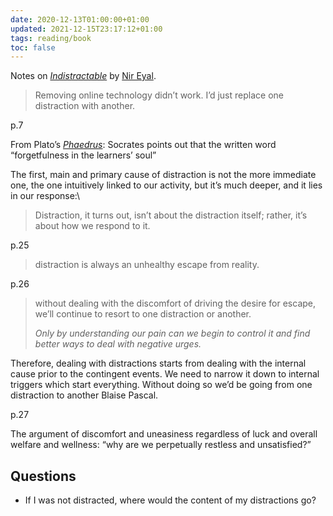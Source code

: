 ```yaml
---
date: 2020-12-13T01:00:00+01:00
updated: 2021-12-15T23:17:12+01:00
tags: reading/book
toc: false
---
```

Notes on <cite><a href='https://www.nirandfar.com/indistractable'>Indistractable</a></cite> by [Nir Eyal](https://www.nirandfar.com/about-nir-eyal "About page on Nir Eyal official website").

> Removing online technology didn’t work. I’d just replace one distraction with another.

p.7

From Plato’s <cite><a href='https://classics.mit.edu/Plato/phaedrus.html'>Phaedrus</a></cite>: Socrates points out that the written word <q>forgetfulness in the learners’ soul</q>

The first, main and primary cause of distraction is not the more immediate one, the one intuitively linked to our activity, but it’s much deeper, and it lies in our response:\
> Distraction, it turns out, isn’t about the distraction itself; rather, it’s about how we respond to it.

p.25

> distraction is always an unhealthy escape from reality.

p.26

> without dealing with the discomfort of driving the desire for escape, we’ll continue to resort to one distraction or another.
>
> *Only by understanding our pain can we begin to control it and find better ways to deal with negative urges.*

Therefore, dealing with distractions starts from dealing with the internal cause prior to the contingent events. We need to narrow it down to internal triggers which start everything.
Without doing so we’d be going from one distraction to another Blaise Pascal.

p.27

The argument of discomfort and uneasiness regardless of luck and overall welfare and wellness: <q>why are we perpetually restless and unsatisfied?</q>

## Questions

- If I was not distracted, where would the content of my distractions go?
